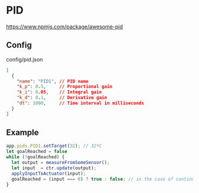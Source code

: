 # PID

https://www.npmjs.com/package/awesome-pid

## Config

config/pid.json
```json
[
  {
    "name": "PID1", // PID name
    "k_p": 0.5,     // Proportional gain
    "k_i": 0.05,    // Integral gain
    "k_d": 0.1,     // Derivative gain
    "dt": 1000,     // Time interval in milliseconds
  }
]
```

## Example

```js
app.pids.PID1.setTarget(32); // 32ºC
let goalReached = false
while (!goalReached) {
  let output = measureFromSomeSensor();
  let input  = ctr.update(output);
  applyInputToActuator(input);
  goalReached = (input === 0) ? true : false; // in the case of continuous control, you let this variable 'false'
}

```
